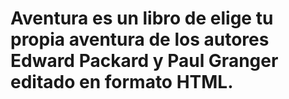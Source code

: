 # Aventura es un libro de elige tu propia aventura de los autores Edward Packard y Paul Granger editado en formato HTML.
